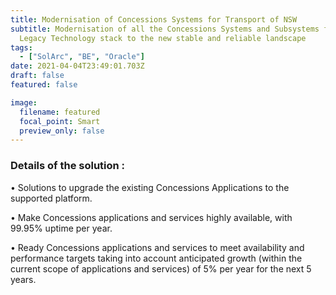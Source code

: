 ```yaml
---
title: Modernisation of Concessions Systems for Transport of NSW
subtitle: Modernisation of all the Concessions Systems and Subsystems from the
  Legacy Technology stack to the new stable and reliable landscape
tags:
  - ["SolArc", "BE", "Oracle"]   
date: 2021-04-04T23:49:01.703Z
draft: false
featured: false

image:
  filename: featured
  focal_point: Smart
  preview_only: false
---
```

### Details of the solution :

<!--StartFragment-->

• Solutions to upgrade the existing Concessions  Applications to the supported platform.

• Make Concessions applications and services highly available, with 99.95% uptime per year.

• Ready Concessions applications and services to meet availability and performance targets taking into account anticipated growth (within the current scope of applications and services) of 5% per year for the next 5 years.

<!--EndFragment-->